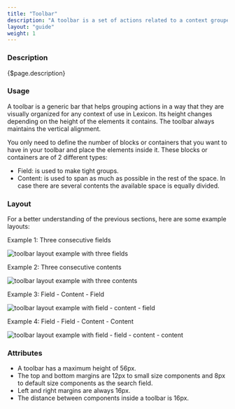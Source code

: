 ```yaml
---
title: "Toolbar"
description: "A toolbar is a set of actions related to a context grouped in a bar."
layout: "guide"
weight: 1
---
```


### Description

{$page.description}

### Usage

A toolbar is a generic bar that helps grouping actions in a way that they are visually organized for any context of use in Lexicon. Its height changes depending on the height of the elements it contains. The toolbar always maintains the vertical alignment.

You only need to define the number of blocks or containers that you want to have in your toolbar and place the elements inside it. These blocks or containers are of 2 different types:

* Field: is used to make tight groups.
* Content: is used to span as much as possible in the rest of the space. In case there are several contents the available space is equally divided.

### Layout

For a better understanding of the previous sections, here are some example layouts:

Example 1: Three consecutive fields

![toolbar layout example with three fields](../../../images/toolbarLayoutExample1.png)

Example 2: Three consecutive contents

![toolbar layout example with three contents](../../../images/toolbarLayoutExample2.png)

Example 3: Field - Content - Field

![toolbar layout example with field - content - field](../../../images/toolbarLayoutExample3.png)

Example 4: Field - Field - Content - Content

![toolbar layout example with field - field - content - content](../../../images/toolbarLayoutExample4.png)

### Attributes

* A toolbar has a maximum height of 56px.
* The top and bottom margins are 12px to small size components and 8px to default size components as the search field.
* Left and right margins are always 16px.
* The distance between components inside a toolbar is 16px.